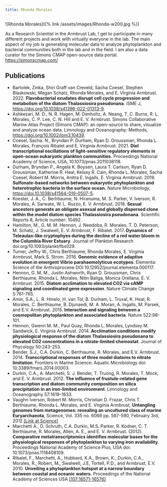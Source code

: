 ```yaml
---
title: Rhonda Morales
---
```

![Rhonda Morales]({% link /assets/images/Rhonda-w200.jpg %})

As a Research Scientist in the Armbrust Lab, I get to participate in many different projects and work with virtually everyone in the lab. The main aspect of my job is generating molecular data to analyze phytoplankton and bacterial communities both in the lab and in the field. I am also a data curator for the Simons CMAP open-source data portal. https://simonscmap.com/

## Publications
* Bartolek, Zinka, Shiri Graff van Creveld, Sacha Coesel, Stephen Blaskowski, Megan Schatz, Rhonda Morales, and E. Virginia Armbrust. 2022. **Flavobacterial exudates disrupt cell cycle progression and metabolism of the diatom Thalassiosira pseudonana**. ISME J, https://doi.org/10.1038/s41396-022-01313-9.
* Ashkezari, M. D., N. R. Hagen, M. Denholtz, A. Neang, T. C. Burns, R. L. Morales, C. P. Lee, C. N. Hill and E. V. Armbrust. Simons Collaborative Marine Atlas Project (Simons CMAP): an open-source to share, visualize and analyze ocean data. Limnology and Oceanography: Methods, https://doi.org/10.1002/lom3.10439.
* Coesel, Sacha. N., Bryndan P. Durham, Ryan D. Groussman, Rhonda L. Morales, François Ribalet and E. Virginia Armbrust. 2021. **Diel transcriptional oscillations of light-sensitive regulatory elements in open-ocean eukaryotic plankton communities.** Proceedings National Academy of Science, USA, 10.1073/pnas.2011038118.
* Durham, Bryndan P., Angela K. Boysen, Laura T. Carlson, Ryan D. Groussman, Katherine R. Heal, Kelsey R. Cain, Rhonda L. Morales, Sacha Coesel, Robert M. Morris, Anitra E. Ingalls, E. Virginia Armbrust. 2019. **Sulfonate-based networks between eukaryotic phytoplankton and heterotrophic bacteria in the surface ocean.** Nature Microbiology, https://doi.10.1038/s41564-019-0507-5.
* Koester, J. A., C. Berhtiaume, N. Hiranuma, M. S. Parker, V. Iverson, R. Morales, A. Sarwate, W. L. Ruzzo, E. V. Armbrust. 2018. **Sexual ancestors generate an obligate asexual and globally dispersed clone within the model diatom species Thalassiosira pseudonana**. Scientific Reports 8, Article number: 10492.
* Hamilton, M., G. M. M. Hennon, J. Needoba, R. Morales, T. D. Peterson, M. Schatz, J. Swalwell, E. V. Armbrust, F. Ribalet. 2017. **Dynamics of Teleaulax-like cryptophyes during the decline of a red water bloom in the Columbia River Estuary**. Journal of Plankton Research doi.org/10.1093/plankt/fbx029.
* Turner, Jeffry W., Chris Berthiaume, Rhonda Morales, E. Virginia Armbrust, Mark S. Strom. 2016. **Genomic evidence of adaptive evolution in emergent Vibrio parahaemolyticus ecotypes**. Elementa: Science of the Anthroprocene DOI 10.12952/journal.elementa.000117.
* Hennon, G. M. M., Justin Ashworth, Ryan D. Groussman, Chris Berthiaume, Rhonda L. Morales, Nitin Baliga, Monica Orellana, E. V. Armbrust. 2015. **Diatom acclimation to elevated CO2 via cAMP signaling and coordinated gene expression**. Nature Climate Change 5:761-765.
* Amin, S.A., L. R. Hmelo, H. van Tol, B. Durham, L. Truxal, K. Heal, R. Morales, C. Berthiaume, B. Djunaedi, M. A. Moran, A. Ingalls, M. Parsek, and E.V. Armbrust. 2015. **Interaction and signaling between a cosmopolitan phytoplankton and associated bacteria**. Nature 522:98-101.
* Hennon, Gwenn M. M., Paul Quay, Rhonda L. Morales, Lyndsey M. Sandwick, E. Virginia Armbrust. 2014. **Acclimation conditions modify physiological response of the diatom Thalassiosira pseudonana to elevated CO2 concentrations in a nitrate-limited chemostat**. Journal of Phycology 50:243-253.
* Bender, S.J., C.A. Durkin, C. Berthiaume, R. Morales, and E.V. Armbrust. 2014. **Transcriptional responses of three model diatoms to nitrate limitation**. Frontiers in Marine Science: Aquatic Microbiology doi: 10.3389/fmars.2014.00003.
* Durkin, C.A., A. Marchetii, S. J. Bender, T. Truong, R. Morales, T. Mock, and E. V. Armbrust. 2012. **The influence of frustule-related gene transcription and diatom community composition on silica precipitation in an iron-limited environment**. Limnology and Oceanography 57:1619-1633.
* Vaughn Iverson, Robert M. Morris, Christian D. Frazar, Chris T. Berthiaume, Rhonda L. Morales, and E. Virginia Armbrust, **Untangling genomes from metagenomes: revealing an uncultured class of marine Euryarchaeota**, Science, Vol. 335 no. 6068 pp. 587-590, February 3rd, 2012 [[Link at Science]](http://www.sciencemag.org/content/335/6068/587.abstract)
* Marchetti A., D. Schruth, C.A. Durkin, M.S. Parker, R. Kodner, C. T. Berthiaume, R. Morales, Allen, A. E., and E. V. Armbrust. (2012). **Comparative metatranscriptomics identifies molecular bases for the physiological responses of phytoplankton to varying iron availability**. Proceedings National Academy of Science Plus, USA doi: 10.1073/pnas.1118408109.
* Ribalet, F., Marchetti, A., Hubbard, K.A., Brown, K., Durkin, C.A., Morales, R., Robert, M., Swalwell, J.E, Tortell, P.D., and Armbrust, E.V. 2010. **Unveiling a phytoplankton hotspot at a narrow boundary between coastal and oceanic waters.**  Proceedings of the National Academy of Sciences USA [[107:16571-16576]](http://www.pnas.org/content/107/38/16571.abstract)
